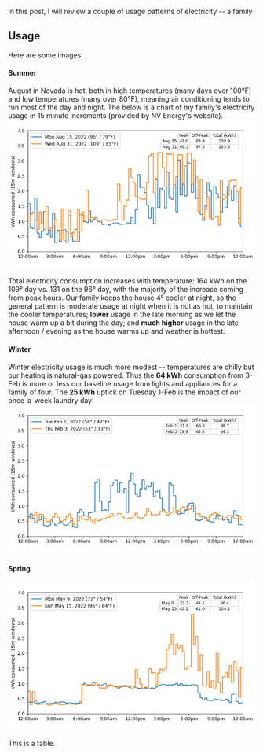 In this post, I will review a couple of usage patterns of electricity -- a family 

## Usage

Here are some images. 

#### Summer
August in Nevada is hot, both in high temperatures (many days over 100&deg;F) and low temperatures (many over 80&deg;F), meaning air conditioning 
tends to run most of the day and night.  The below is a chart of my family's electricity usage in 15 minute increments (provided by NV Energy's website).  
![August Usage](/assets/images/post2_usage_Aug.png)

Total electricity consumption increases with  temperature: 164 kWh on the 109&deg; day vs. 131 on the 96&deg; day, with the majority of the increase 
coming from peak hours.  Our family keeps the house 4&deg; cooler at night, so the general pattern is moderate usage at night when it is not as hot, 
to maintain the cooler temperatures; **lower** usage in the late morning as we let the house warm up a bit during the day; and **much higher** usage 
in the late afternoon / evening as the house warms up and weather is hottest.

#### Winter
Winter electricity usage is much more modest -- temperatures are chilly but our heating is natural-gas powered.  Thus the **64 kWh** consumption from 
3-Feb is more or less our baseline usage from lights and appliances for a family of four.   The **25 kWh** uptick on Tuesday 1-Feb is the impact of 
our once-a-week laundry day!   
![February Usage](/assets/images/post2_usage_Feb.png)


#### Spring

![May Usage](/assets/images/post2_usage_May.png)






This is a table. 



